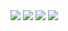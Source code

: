 <IMG onmouseover="alert('xxs')" onerror='alert(2)' src="hello">
  <IMG onmouseover="alert('xxs')" onerror='alert(2)' src="../hellox">
<IMG onmouseover="alert('xxs')" onerror='alert(21)' src="../../../../../../">
  <IMG onmouseover="alert('xxs')" onerror='alert(22)' src="../google.co'm%22xx">
